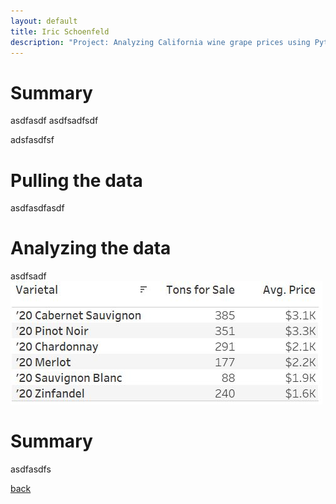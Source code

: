 ```yaml
---
layout: default
title: Iric Schoenfeld
description: "Project: Analyzing California wine grape prices using Python"
---
```


# Summary

asdfasdf
asdfsadfsdf

adsfasdfsf

# Pulling the data
asdfasdfasdf

# Analyzing the data

asdfsadf
<img src="/images/Tableau1.JPG">

# Summary

asdfasdfs

[back](./)
